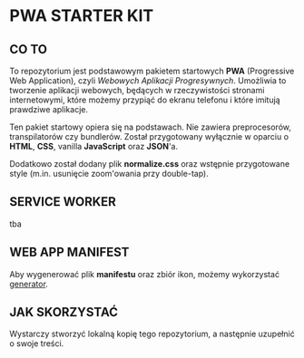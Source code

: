# PWA STARTER KIT

## CO TO

To repozytorium jest podstawowym pakietem startowych **PWA** (Progressive Web Application), czyli *Webowych Aplikacji Progresywnych*.
Umożliwia to tworzenie aplikacji webowych, będących w rzeczywistości stronami internetowymi, które możemy przypiąć do ekranu telefonu i które imitują prawdziwe aplikacje.

Ten pakiet startowy opiera się na podstawach. Nie zawiera preprocesorów, transpilatorów czy bundlerów. 
Został przygotowany wyłącznie w oparciu o **HTML**, **CSS**, vanilla **JavaScript** oraz **JSON**'a.

Dodatkowo został dodany plik **normalize.css** oraz wstępnie przygotowane style (m.in. usunięcie zoom'owania przy double-tap).

## SERVICE WORKER

tba

## WEB APP MANIFEST

Aby wygenerować plik **manifestu** oraz zbiór ikon, możemy wykorzystać [generator](https://app-manifest.firebaseapp.com).

## JAK SKORZYSTAĆ

Wystarczy stworzyć lokalną kopię tego repozytorium, a następnie uzupełnić o swoje treści.